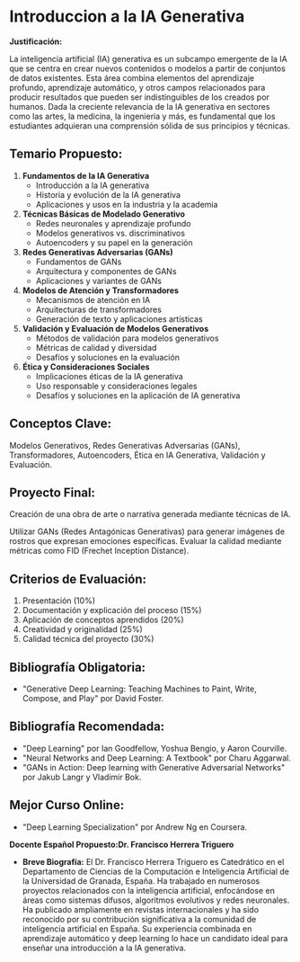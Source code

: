 # Introduccion a la IA Generativa

**Justificación:**

La inteligencia artificial (IA) generativa es un subcampo emergente de la IA que se centra en crear nuevos contenidos o modelos a partir de conjuntos de datos existentes. Esta área combina elementos del aprendizaje profundo, aprendizaje automático, y otros campos relacionados para producir resultados que pueden ser indistinguibles de los creados por humanos. Dada la creciente relevancia de la IA generativa en sectores como las artes, la medicina, la ingeniería y más, es fundamental que los estudiantes adquieran una comprensión sólida de sus principios y técnicas.

## Temario Propuesto:

1. **Fundamentos de la IA Generativa**
    - Introducción a la IA generativa
    - Historia y evolución de la IA generativa
    - Aplicaciones y usos en la industria y la academia
2. **Técnicas Básicas de Modelado Generativo**
    - Redes neuronales y aprendizaje profundo
    - Modelos generativos vs. discriminativos
    - Autoencoders y su papel en la generación
3. **Redes Generativas Adversarias (GANs)**
    - Fundamentos de GANs
    - Arquitectura y componentes de GANs
    - Aplicaciones y variantes de GANs
4. **Modelos de Atención y Transformadores**
    - Mecanismos de atención en IA
    - Arquitecturas de transformadores
    - Generación de texto y aplicaciones artísticas
5. **Validación y Evaluación de Modelos Generativos**
    - Métodos de validación para modelos generativos
    - Métricas de calidad y diversidad
    - Desafíos y soluciones en la evaluación
6. **Ética y Consideraciones Sociales**
    - Implicaciones éticas de la IA generativa
    - Uso responsable y consideraciones legales
    - Desafíos y soluciones en la aplicación de IA generativa

## Conceptos Clave:

Modelos Generativos, Redes Generativas Adversarias (GANs), Transformadores, Autoencoders, Ética en IA Generativa, Validación y Evaluación.

## Proyecto Final: 

Creación de una obra de arte o narrativa generada mediante técnicas de IA.

Utilizar GANs (Redes Antagónicas Generativas) para generar imágenes de rostros que expresan emociones específicas. Evaluar la calidad mediante métricas como FID (Frechet Inception Distance).

## Criterios de Evaluación:

1. Presentación (10%)
2. Documentación y explicación del proceso (15%)
3. Aplicación de conceptos aprendidos (20%)
4. Creatividad y originalidad (25%)
5. Calidad técnica del proyecto (30%)

## Bibliografía Obligatoria:

- "Generative Deep Learning: Teaching Machines to Paint, Write, Compose, and Play" por David Foster.

## Bibliografía Recomendada:

- "Deep Learning" por Ian Goodfellow, Yoshua Bengio, y Aaron Courville.
- "Neural Networks and Deep Learning: A Textbook" por Charu Aggarwal.
- "GANs in Action: Deep learning with Generative Adversarial Networks" por Jakub Langr y Vladimir Bok.

## Mejor Curso Online:

- "Deep Learning Specialization" por Andrew Ng en Coursera.

**Docente Español Propuesto:Dr. Francisco Herrera Triguero**

- **Breve Biografía:** El Dr. Francisco Herrera Triguero es Catedrático en el Departamento de Ciencias de la Computación e Inteligencia Artificial de la Universidad de Granada, España. Ha trabajado en numerosos proyectos relacionados con la inteligencia artificial, enfocándose en áreas como sistemas difusos, algoritmos evolutivos y redes neuronales. Ha publicado ampliamente en revistas internacionales y ha sido reconocido por su contribución significativa a la comunidad de inteligencia artificial en España. Su experiencia combinada en aprendizaje automático y deep learning lo hace un candidato ideal para enseñar una introducción a la IA generativa.